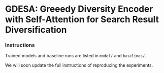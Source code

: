 # GDESA: Greeedy Diversity Encoder with Self-Attention for Search Result Diversification

### Instructions

Trained models and baseline runs are listed in `model/` and `baselines/`.

We will soon update the full instructions of reproducing the experiments.